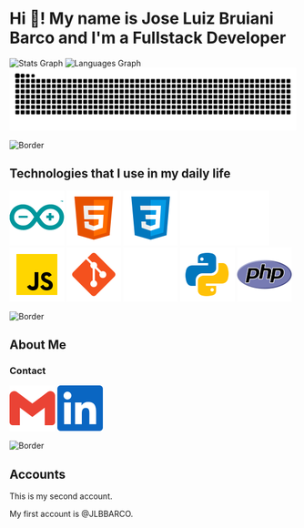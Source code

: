 # Hi 👋! My name is Jose Luiz Bruiani Barco and I'm a Fullstack Developer

![Stats Graph](https://github-readme-stats.vercel.app/api?username=JoseLuizBBarco&hide_title=false&hide_rank=false&show_icons=true&include_all_commits=true&count_private=true&disable_animations=false&theme=dracula&locale=en&hide_border=false)
![Languages Graph](https://github-readme-stats.vercel.app/api/top-langs?username=JoseLuizBBarco&locale=en&hide_title=false&layout=compact&card_width=320&langs_count=5&theme=dracula&hide_border=false)
![GitHub Snake animation](https://raw.githubusercontent.com/JoseLuizBBarco/JoseLuizBBarco/output/snake.svg)

![Border](https://capsule-render.vercel.app/api?type=waving&height=100&section=header&reversal=false&fontSize=70&fontColor=FFFFFF&fontAlign=50&fontAlignY=50&stroke=-&descSize=20&descAlign=50&descAlignY=50&theme=cobalt)

## Technologies that I use in my daily life

![Arduino](assets/icon/arduino.svg)
![HTML5](assets/icon/html5.svg)
![CSS3](assets/icon/css3.svg)
![Markdown](assets/icon/markdown.svg)
![JavaScript](assets/icon/javascript.svg)
![Git](assets/icon/git.svg)
![GitHub](assets/icon/github.svg)
![Python](assets/icon/python.svg)
![PHP](assets/icon/php.svg)

![Border](https://capsule-render.vercel.app/api?type=waving&height=100&section=header&reversal=false&fontSize=70&fontColor=FFFFFF&fontAlign=50&fontAlignY=50&stroke=-&descSize=20&descAlign=50&descAlignY=50&theme=cobalt)

## About Me

### Contact

[![Gmail](assets/icon/gmail.svg)](mailto:jbruianibarco@gmail.com)
[![LinkedIn](assets/icon/linkedin.svg)](https://www.linkedin.com/in/joseluizbbarco)

![Border](https://capsule-render.vercel.app/api?type=waving&height=100&section=header&reversal=false&fontSize=70&fontColor=FFFFFF&fontAlign=50&fontAlignY=50&stroke=-&descSize=20&descAlign=50&descAlignY=50&theme=cobalt)

## Accounts

This is my second account.

My first account is @JLBBARCO.
